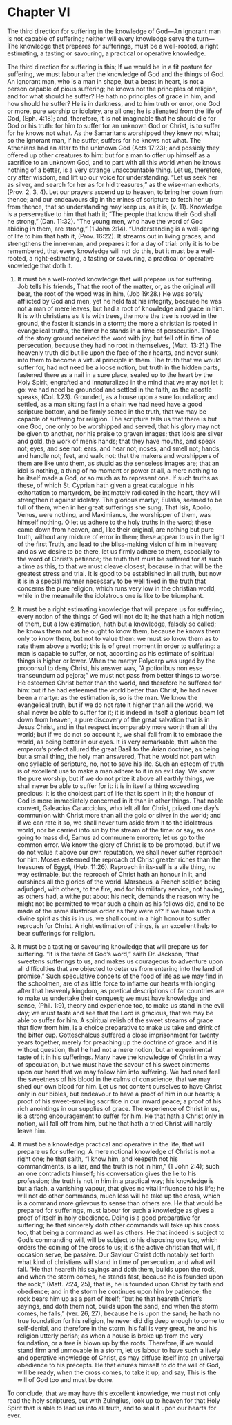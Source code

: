 # Chapter VI

The third direction for suffering in the knowledge of God—An ignorant man is not capable of suffering; neither will every knowledge serve the turn—The knowledge that prepares for sufferings, must be a well-rooted, a right estimating, a tasting or savouring, a practical or operative knowledge.

The third direction for suffering is this; If we would be in a fit posture for suffering, we must labour after the knowledge of God and the things of God. An ignorant man, who is a man in shape, but a beast in heart, is not a person capable of pious suffering; he knows not the principles of religion, and for what should he suffer? He hath no principles of grace in him, and how should he suffer? He is in darkness, and to him truth or error, one God or more, pure worship or idolatry, are all one; he is alienated from the life of God, (Eph. 4:18); and, therefore, it is not imaginable that he should die for God or his truth: for him to suffer for an unknown God or Christ, is to suffer for he knows not what. As the Samaritans worshipped they knew not what; so the ignorant man, if he suffer, suffers for he knows not what. The Athenians had an altar to the unknown God (Acts 17:23); and possibly they offered up other creatures to him: but for a man to offer up himself as a sacrifice to an unknown God, and to part with all this world when he knows nothing of a better, is a very strange unaccountable thing. Let us, therefore, cry after wisdom, and lift up our voice for understanding. “Let us seek her as silver, and search for her as for hid treasures,” as the wise-man exhorts, (Prov. 2, 3, 4). Let our prayers ascend up to heaven, to bring her down from thence; and our endeavours dig in the mines of scripture to fetch her up from thence, that so understanding may keep us, as it is, (v. 11). Knowledge is a perservative to him that hath it; “The people that know their God shall he strong,” (Dan. 11:32). “The young men, who have the word of God abiding in them, are strong,” (1 John 2:14). “Understanding is a well-spring of life to him that hath it, (Prov. 16:22). It streams out in living graces, and strengthens the inner-man, and prepares it for a day of trial: only it is to be remembered, that every knowledge will not do this, but it must be a well-rooted, a right-estimating, a tasting or savouring, a practical or operative knowledge that doth it.

1. It must be a well-rooted knowledge that will prepare us for suffering.  Job tells his friends, That the root of the matter, or, as the original will bear, the root of the wood was in him, (Job 19:28.) He was sorely afflicted by God and men, yet he held fast his integrity, because he was not a man of mere leaves, but had a root of knowledge and grace in him. It is with christians as it is with trees, the more the tree is rooted in the ground, the faster it stands in a storm; the more a christian is rooted in evangelical truths, the firmer he stands in a time of persecution. Those of the stony ground received the word with joy, but fell off in time of persecution, because they had no root in themselves, (Matt. 13:21.) The heavenly truth did but lie upon the face of their hearts, and never sunk into them to become a virtual principle in them. The truth that we would suffer for, had not need be a loose notion, but truth in the hidden parts, fastened there as a nail in a sure place, sealed up to the heart by the Holy Spirit, engrafted and innaturalized in the mind that we may not let it go: we had need be grounded and settled in the faith, as the apostle speaks, (Col. 1:23). Grounded, as a house upon a sure foundation; and settled, as a man sitting fast in a chair: we had need have a good scripture bottom, and be firmly seated in the truth, that we may be capable of suffering for religion. The scripture tells us that there is but one God, one only to be worshipped and served, that his glory may not be given to another, nor his praise to graven images; that idols are silver and gold, the work of men’s hands; that they have mouths, and speak not; eyes, and see not; ears, and hear not; noses, and smell not; hands, and handle not; feet, and walk not: that the makers and worshippers of them are like unto them, as stupid as the senseless images are; that an idol is nothing, a thing of no moment or power at all, a mere nothing to be itself made a God, or so much as to represent one. If such truths as these, of which St. Cyprian hath given a great catalogue in his exhortation to martyrdom, be intimately radicated in the heart, they will strengthen it against idolatry.  The glorious martyr, Eulalia, seemed to be full of them, when in her great sufferings she sung, That Isis, Apollo, Venus, were nothing, and Maximianus, the worshipper of them, was himself nothing. O let us adhere to the holy truths in the word; these came down from heaven, and, like their original, are nothing but pure truth, without any mixture of error in them; these appear to us in the light of the first Truth, and lead to the bliss-making vision of him in heaven; and as we desire to be there, let us firmly adhere to them, especially to the word of Christ’s patience; the truth that must be suffered for at such a time as this, to that we must cleave closest, because in that will be the greatest stress and trial. It is good to be established in all truth, but now it is in a special manner necessary to be well fixed in the truth that concerns the pure religion, which runs very low in the christian world, while in the meanwhile the idolatrous one is like to be triumphant.

2. It must be a right estimating knowledge that will prepare us for suffering, every notion of the things of God will not do it; he that hath a high notion of them, but a low estimation, hath but a knowledge, falsely so called; he knows them not as he ought to know them, because he knows them only to know them, but not to value them: we must so know them as to rate them above a world; this is of great moment in order to suffering: a man is capable to suffer, or not, according as his estimate of spiritual things is higher or lower. When the martyr Polycarp was urged by the proconsul to deny Christ,  his answer was, “A potioribus non esse transeundum ad pejora;” we must not pass from better things to worse. He esteemed Christ better than the world, and therefore he suffered for him: but if he had esteemed the world better than Christ, he had never been a martyr: as the estimation is, so is the man. We know the evangelical truth, but if we do not rate it higher than all the world, we shall never be able to suffer for it; it is indeed in itself a glorious beam let down from heaven, a pure discovery of the great salvation that is in Jesus Christ, and in that respect incomparably more worth than all the world; but if we do not so account it, we shall fall from it to embrace the world, as being better in our eyes. It is very remarkable, that when the emperor’s prefect allured the great Basil to the Arian doctrine,  as being but a small thing, the holy man answered, That he would not part with one syllable of scripture, no, not to save his life. Such an esteem of truth is of excellent use to make a man adhere to it in an evil day. We know the pure worship, but if we do not prize it above all earthly things, we shall never be able to suffer for it: it is in itself a thing exceeding precious: it is the choicest part of life that is spent in it; the honour of God is more immediately concerned in it than in other things. That noble convert, Galeacius Caracciolus, who left all for Christ, prized one day’s communion with Christ more than all the gold or silver in the world; and if we can rate it so, we shall never turn aside from it to the idolatrous world, nor be carried into sin by the stream of the time: or say, as one going to mass did, Eamus ad communem errorem; let us go to the common error. We know the glory of Christ is to be promoted, but if we do not value it above our own reputation, we shall never suffer reproach for him. Moses esteemed the reproach of Christ greater riches than the treasures of Egypt, (Heb. 11:26). Reproach in its-self is a vile thing, no way estimable, but the reproach of Christ hath an honour in it, and outshines all the glories of the world. Marsacus, a French soldier, being adjudged, with others, to the fire, and for his military service, not having, as others had,  a withe put about his neck, demands the reason why he might not be permitted to wear such a chain as his fellows did, and to be made of the same illustrious order as they were of? If we have such a divine spirit as this is in us, we shall count in a high honour to suffer reproach for Christ. A right estimation of things, is an excellent help to bear sufferings for religion.

3. It must be a tasting or savouring knowledge that will prepare us for suffering. “It is the taste of God’s word,” saith Dr. Jackson, “that sweetens sufferings to us, and makes us courageous to adventure upon all difficulties that are objected to deter us from entering into the land of promise.” Such speculative conceits of the food of life as we may find in the schoolmen, are of as little force to inflame our hearts with longing after that heavenly kingdom, as poetical descriptions of far countries are to make us undertake their conquest; we must have knowledge and sense, (Phil. 1:9), theory and experience too, to make us stand in the evil day; we must taste and see that the Lord is gracious, that we may be able to suffer for him. A spiritual relish of the sweet streams of grace that flow from him, is a choice preparative to make us take and drink of the bitter cup. Gotteschalcus suffered a close imprisonment for twenty years together, merely for preaching up the doctrine of grace: and it is without question, that he had not a mere notion, but an experimental taste of it in his sufferings. Many have the knowledge of Christ in a way of speculation, but we must have the savour of his sweet ointments upon our heart that we may follow him into suffering. We had need feel the sweetness of his blood in the calms of conscience, that we may shed our own blood for him. Let us not content ourselves to have Christ only in our bibles, but endeavour to have a proof of him in our hearts; a proof of his sweet-smelling sacrifice in our inward peace; a proof of his rich anointings in our supplies of grace. The experience of Christ in us, is a strong encouragement to suffer for him. He that hath a Christ only in notion, will fall off from him, but he that hath a tried Christ will hardly leave him.

4. It must be a knowledge practical and operative in the life, that will prepare us for suffering. A mere notional knowledge of Christ is not a right one; he that saith, “I know him, and keepeth not his commandments, is a liar, and the truth is not in him,” (1 John 2:4); such an one contradicts himself; his conversation gives the lie to his profession; the truth is not in him in a practical way; his knowledge is but a flash, a vanishing vapour, that gives no vital influence to his life; he will not do other commands, much less will he take up the cross, which is a command more grievous to sense than others are. He that would be prepared for sufferings, must labour for such a knowledge as gives a proof of itself in holy obedience. Doing is a good preparative for suffering; he that sincerely doth other commands will take up his cross too, that being a command as well as others. He that indeed is subject to God’s commanding will, will be subject to his disposing one too, which orders the coining of the cross to us; it is the active christian that will, if occasion serve, be passive. Our Saviour Christ doth notably set forth what kind of christians will stand in time of persecution, and what will fall. “He that heareth his sayings and doth them, builds upon the rock, and when the storm comes, he stands fast, because he is founded upon the rock,” (Matt. 7:24, 25), that is, he is founded upon Christ by faith and obedience; and in the storm he continues upon him by patience; the rock bears him up as a part of itself; “but he that heareth Christ’s sayings, and doth them not, builds upon the sand, and when the storm comes, he falls,” (ver. 26, 27), because he is upon the sand; he hath no true foundation for his religion, he never did dig deep enough to come to self-denial, and therefore in the storm, his fall is very great, he and his religion utterly perish; as when a house is broke up from the very foundation, or a tree is blown up by the roots. Therefore, if we would stand firm and unmovable in a storm, let us labour to have such a lively and operative knowledge of Christ, as may diffuse itself into an universal obedience to his precepts. He that enures himself to do the will of God, will be ready, when the cross comes, to take it up, and say, This is the will of God too and must be done.

To conclude, that we may have this excellent knowledge, we must not only read the holy scriptures, but with Zuinglius, look up to heaven for that Holy Spirit that is able to lead us into all truth, and to seal it upon our hearts for ever.
